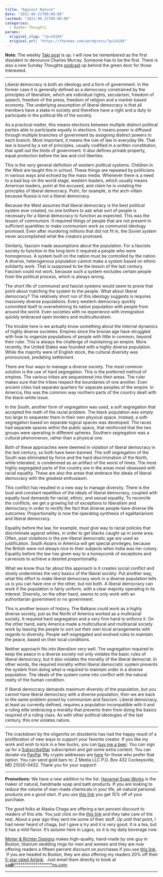 ```yaml
---
title: "Against Nature"
date: "2021-06-21T00:00:00"
lastmod: "2021-06-21T00:00:00"
categories:
  - Badder Thoughts
params:
  original_slug: "?p=24166"
  original_url: "https://thezman.com/wordpress/?p=24166"
---
```


**Note:** The weekly
<a href="https://www.takimag.com/article/a-book-without-an-audience/"
rel="noopener" target="_blank">Taki post</a> is up. I will now be
remembered as the first dissident to denounce Charles Murray. Someone
has to be the first. There is also a new Sunday Thoughts
<a href="https://www.subscribestar.com/posts/359285" rel="noopener"
target="_blank">podcast</a> up behind the green door for those
interested.

------------------------------------------------------------------------

Liberal democracy is both an ideology and a form of government. In the
former case it is generally defined as a democracy constrained by the
principles of liberalism, which are individual rights, secularism,
freedom of speech, freedom of the press, freedom of religion and a
market-based economy. The underlying assumption of liberal democracy is
that all members have a stake in society and therefore have a right and
a duty to participate in the political life of the society.

As a practical matter, this means elections between multiple distinct
political parties able to participate equally in elections. It means
power is diffused through multiple branches of government by assigning
distinct powers to each branch. Most important, it means the rule of law
in everyday life. That law is bound by a set of principles, usually
codified in a written constitution, that spell out the limits of
government. It also defines private property, equal protection before
the law and civil liberties.

This is the very general definition of western political systems.
Children in the West are taught this in school. These things are
repeated by politicians in various ways and echoed by the mass media.
Whenever there is a need to a bad buy on the world stage, western
leaders, which usually means American leaders, point at the accused, and
claim he is violating the principles of liberal democracy. Putin, for
example, is the arch-villain because Russia is not a liberal democracy.

Because the West assumes that liberal democracy is the best political
system ever created, no one bothers to ask what sort of people is
necessary for a liberal democracy to function as expected. This was the
lesson of communism. It required things of people that are not present
in sufficient quantities to make communism work as communist ideology
promised. Even after murdering millions that did not fit in, the Soviet
system never accomplished what the creators promised.

Similarly, fascism made assumptions about the population. For a fascists
society to function in the long term it required a people who were
homogenous. A system built on the nation must be controlled by the
nation. A diverse, heterogenous population cannot make a system based on
ethnic solidarity work. That is supposed to be the lesson of the last
century. Fascism could not work, because such a system excludes certain
people from the political process, which is always wrong.

The short life of communist and fascist systems would seem to prove that
point about matching the system to the people. What about liberal
democracy? The relatively short run of this ideology suggests is
requires massively diverse populations. Every western democracy quickly
committed itself to overwhelming its native population with people from
around the world. Even societies with no experience with immigration
quickly embraced open borders and multiculturalism.

The trouble here is we actually know something about the internal
dynamics of highly diverse societies. Empires since the bronze age have
struggled with how to organize populations of people with little in
common, beyond their ruler. This is always the challenge of maintaining
an empire. More recently, the United States was founded with a highly
diverse population. While the majority were of English stock, the
cultural diversity was pronounced, predating settlement.

There are four ways to manage a diverse society. The most common
solution is the use of hard segregation. This is the preferred method of
empires. The various tribes are sequestered into their areas. The ruler
makes sure that the tribes respect the boundaries of one another. Even
ancient cities had separate quarters for separate peoples of the empire.
In America, this was the common way northern parts of the country dealt
with the black-white issue.

In the South, another form of segregation was used, a soft segregation
that accepted the math of the racial problem. The black population was
simply too large to sequester them in their own physical space. Instead,
a soft-segregation based on separate logical spaces was developed. The
races had separate spaces within the public space, that reinforced that
the two groups were operating in different spheres. Southern segregation
was a cultural phenomenon, rather than a physical one.

Both of these approaches were deemed in violation of liberal democracy
in the last century, so both have been banned. The soft segregation of
the South was eliminated by force and the hard discrimination of the
North, while tolerated, is condemned as an artifact of the worst of
times. The most highly segregated parts of the country are in the areas
most obsessed with racial equality. These are also the areas that
embrace the ideals of liberal democracy with the greatest enthusiasm.

This conflict has resulted in a new way to manage diversity. There is
the loud and constant repetition of the ideals of liberal democracy,
coupled with equally loud demands for racial, ethnic, and sexual
equality. To reconcile the conflicts, we get a growing list of
exceptions to liberalism and democracy in order to rectify the fact that
diverse people have diverse life outcomes. Proportionality is now the
operating synthesis of egalitarianism and liberal democracy.

Equality before the law, for example, must give way to racial policies
that discriminate against whites, in order to get blacks caught up in
some area. Often, past violations in the pre-liberal democratic age are
used as justification. South Asians in America will get special
privileges, because the British were not always nice to their subjects
when India was her colony. Equality before the law has given way to a
honeycomb of exceptions and carveouts to achieve a desired
proportionality.

What we know thus far about this approach is it creates social conflict
and slowly undermines the very basics of the liberal society. Put
another way, what this effort to make liberal democracy work in a
diverse population tells us is you can have one or the other, but not
both. A liberal democracy can work if the population is fairly uniform,
with a clear majority operating in its interest. Diversity, on the other
hand, seems to only work with an authoritarian government or no
government.

This is another lesson of history. The Balkans could work as a highly
diverse society, just as the North of America worked as a multiracial
society. It required hard segregation and a very firm hand to enforce
it. On the other hand, early America made a multicultural and
multiracial society work by leaving the people to sort out their own
local arrangements with regards to diversity. People self-segregated and
evolved rules to maintain the peace, based on their local conditions.

Neither approach fits into liberalism very well. The segregation
required to keep the peace in a diverse society not only violates the
basic rules of liberal democracy, but it also violates the morality of
the liberal democrat. In other words, the required morality within
liberal democratic system prevents the system from doing what is
required to maintain order in a diverse population. The ideals of the
system come into conflict with the natural realty of the human
condition.

If liberal democracy demands maximum diversity of the population, but
you cannot have liberal democracy with a diverse population, then we are
back to the same problem posed by communism and fascism. Liberal
democracy, at least as currently defined, requires a population
incompatible with it and a ruling elite embracing a morality that
prevents them from doing the basics required of a ruling class. As with
other political ideologies of the last century, this one violates
nature.

------------------------------------------------------------------------

The crackdown by the oligarchs on dissidents has had the happy result of
a proliferation of new ways to support your favorite creator. If you
like my work and wish to kick in a few bucks, you can
<a href="https://www.buymeacoffee.com/mujolulu" rel="noopener"
target="_blank">buy me a beer</a>. You can sign up for a
<a href="https://www.subscribestar.com/the-z-blog" rel="noopener"
target="_blank">SubscribeStar</a> subscription and get some extra
content. You can donate via <a
href="https://www.paypal.com/donate/?cmd=_s-xclick&amp;hosted_button_id=UDAS2Q8JYA6CN&amp;source=url"
rel="noopener" target="_blank">PayPal</a>. My crypto addresses are
<a href="https://thezman.com/wordpress/?page_id=22713" rel="noopener"
target="_blank">here</a> for those who prefer that option. You can send
gold bars to: Z Media LLC P.O. Box 432 Cockeysville, MD 21030-0432.
Thank you for your support!

------------------------------------------------------------------------

**Promotions:** We have a new addition to the list.
<a href="https://havamalsoapworks.com/" rel="noopener"
target="_blank">Havamal Soap Works</a> is the maker of natural, handmade
soap and bath products. If you are looking to reduce the volume of
man-made chemicals in your life, all-natural personal products are a
good start. If you use
<a href="https://havamalsoapworks.com/discount/ZMAN" rel="noopener"
target="_blank">this link</a> you get 15% off of your purchase.

The good folks at Alaska Chaga are offering a ten percent discount to
readers of this site. You just click on the
<a href="https://alaskachaga.us/discount/ZMAN" rel="noopener noreferrer"
target="_blank">this link</a> and they take care of the rest. About a
year ago they sent me some of their stuff. Up until that point, I had
never heard of chaga, but I gave a try and it is very good. It is a tea,
but it has a mild flavor. It’s autumn here in Lagos, so it is my daily
beverage now.

<a href="https://www.minterandrichterdesigns.com/"
rel="noreferrer nofollow noopener" target="_blank">Minter &amp; Richter
Designs</a> makes high-quality, hand-made by one guy in Boston, titanium
wedding rings for men and women and they are now offering readers a
fifteen percent discount on purchases if you use
<a href="https://www.minterandrichterdesigns.com/discount/ZMAN"
rel="noreferrer nofollow noopener" target="_blank">this link</a>. 
 <span class="highlight"><span class="colour"><span class="font"><span class="size">If
you are headed to Boston, they are also offering my readers 20% off
their <a
href="https://www.airbnb.com/users/7988017/listings?user_id=7988017&amp;s=3"
rel="noopener noreferrer" target="_blank">5-star rated Airbnb</a>.  Just
email them directly to book at
<a href="mailto:sa***@*********************ns.com"
data-original-string="kHlcst4MTMoyKSZhk652LQ==cb76UOI0amnuz8RUZwtJVTEdEr8PNXPw+sI8e7rRKTHwU8NA0Yb+LolYS/AQqf6XQuq"><span
class="apbct-email-encoder"
data-original-string="NqvISBI+dkJ6Ovizm4s6Bg==cb7TTw49k0HNpJfNQLYEU6SGxf5bBxa0zFULDhohyPuAmqoxBNYEuDjF0TV4uXYaL9M"
title="This contact has been encoded by Anti-Spam by CleanTalk. Click to decode. To finish the decoding make sure that JavaScript is enabled in your browser.">sa<span
class="apbct-blur">***</span>@<span
class="apbct-blur">*********************</span>ns.com</span></a>.</span></span></span></span>

------------------------------------------------------------------------
